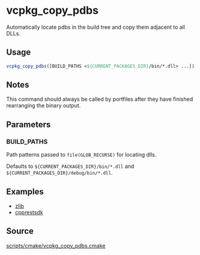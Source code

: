 # vcpkg_copy_pdbs

Automatically locate pdbs in the build tree and copy them adjacent to all DLLs.

## Usage
```cmake
vcpkg_copy_pdbs([BUILD_PATHS <${CURRENT_PACKAGES_DIR}/bin/*.dll> ...])
```

## Notes
This command should always be called by portfiles after they have finished rearranging the binary output.

## Parameters
### BUILD_PATHS
Path patterns passed to `file(GLOB_RECURSE)` for locating dlls.

Defaults to `${CURRENT_PACKAGES_DIR}/bin/*.dll` and `${CURRENT_PACKAGES_DIR}/debug/bin/*.dll`.

## Examples

* [zlib](https://github.com/Microsoft/vcpkg/blob/master/ports/zlib/portfile.cmake)
* [cpprestsdk](https://github.com/Microsoft/vcpkg/blob/master/ports/cpprestsdk/portfile.cmake)

## Source
[scripts/cmake/vcpkg_copy_pdbs.cmake](https://github.com/Microsoft/vcpkg/blob/master/scripts/cmake/vcpkg_copy_pdbs.cmake)
